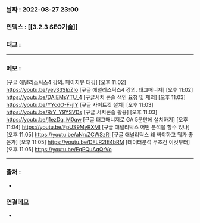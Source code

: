 ### 날짜 :  2022-08-27 23:00

### 인덱스 : [[3.2.3 SEO기술]]

### 태그 :

----

### 메모 :

[구글 애널리스틱스4 강의. 페이지뷰 태깅] [오후 11:02] https://youtu.be/yey33SlpZIo
[구글 애널리스틱스4 강의. 태그매니저] [오후 11:02] https://youtu.be/DAlEMsYTU_4
[구글서치 콘솔 색인 요청 및 제외] [오후 11:03] https://youtu.be/YYcdO-F-jIY
[구글 사이트킷 설치] [오후 11:03] https://youtu.be/RrY_Y9YSVDs
[구글 서치콘솔 활용] [오후 11:03] https://youtu.be/j1ezDq_M0qw
[구글 태그매니저로 GA 5분만에 설치하기] [오후 11:04] https://youtu.be/FpUS9MyRXMI
[구글 애널리틱스 어떤 분석을 할수 있나] [오후 11:05] https://youtu.be/aNrcZCWSzRI
[구글 애널리틱스 왜 써야하고 뭐가 좋은가] [오후 11:05] https://youtu.be/DFLR2IE4bRM
[데이터분석 무조건 이것부터] [오후 11:05] https://youtu.be/EqPQuAqQrVo


----
### 출처 :
-


### 연결메모
-








